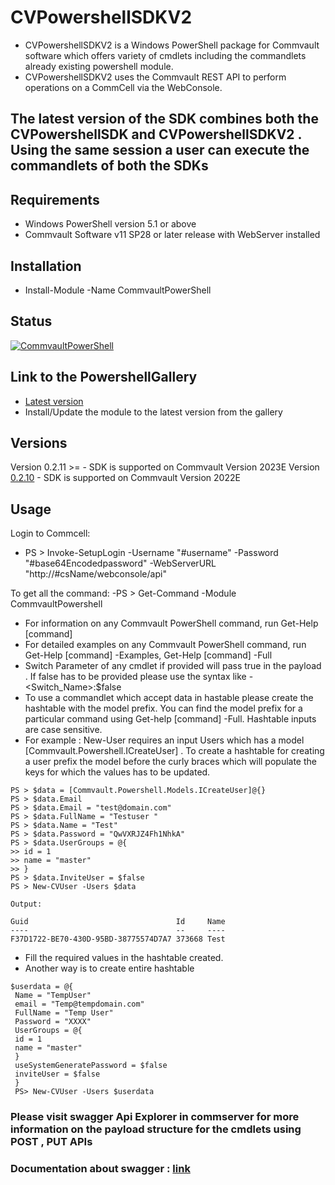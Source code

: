 CVPowershellSDKV2
===============

<ul>
<li>
CVPowershellSDKV2 is a Windows PowerShell package for Commvault software which offers variety of cmdlets including the commandlets already existing powershell module.
</li>
<li>
CVPowershellSDKV2 uses the Commvault REST API to perform operations on a CommCell via the WebConsole.</li>
</ul>

<h2>
The latest version of the SDK combines both the CVPowershellSDK and CVPowershellSDKV2 . Using the same session a user can execute the commandlets of both the SDKs
</h2>

Requirements
------------
- Windows PowerShell version 5.1 or above
- Commvault Software v11 SP28 or later release with WebServer installed

Installation
------------
- Install-Module -Name CommvaultPowerShell

Status
------------
[![CommvaultPowerShell](https://img.shields.io/powershellgallery/v/CommvaultPowerShell.svg?style=flat-square&label=CommvaultPowerShell "CommvaultPowerShell")](https://www.powershellgallery.com/packages/CommvaultPowerShell/)

Link to the PowershellGallery
-------------
- <a href="https://www.powershellgallery.com/packages/CommvaultPowerShell/">Latest version</a>
- Install/Update the module to the latest version from the gallery

Versions
-------------
Version 0.2.11 >= - SDK is supported on Commvault Version 2023E
Version <a href="https://www.powershellgallery.com/packages/CommvaultPowerShell/0.2.10">0.2.10</a> - SDK is supported on Commvault Version 2022E

Usage
-----
Login to Commcell:
- PS > Invoke-SetupLogin -Username "#username" -Password "#base64Encodedpassword" -WebServerURL "http://#csName/webconsole/api"

To get all the command:
-PS > Get-Command -Module CommvaultPowershell

- For information on any Commvault PowerShell command, run Get-Help [command] 
- For detailed examples on any Commvault PowerShell command, run Get-Help [command] -Examples, Get-Help [command] -Full
- Switch Parameter of any cmdlet if provided will pass true in the payload . If false has to be provided please use the syntax like -<Switch_Name>:$false
- To use a commandlet which accept data in hastable please create the hashtable with the model prefix. You can find the model prefix for a particular command using Get-help [command] -Full. Hashtable inputs are case sensitive. 
- For example : New-User requires an input Users which has a model [Commvault.Powershell.ICreateUser] . To create a hashtable for creating a user prefix the model before the curly braces which will populate the keys for which the values has to be updated. 
```
PS > $data = [Commvault.Powershell.Models.ICreateUser]@{}
PS > $data.Email
PS > $data.Email = "test@domain.com"
PS > $data.FullName = "Testuser "
PS > $data.Name = "Test"
PS > $data.Password = "QwVXRJZ4Fh1NhkA"
PS > $data.UserGroups = @{
>> id = 1
>> name = "master"
>> }
PS > $data.InviteUser = $false
PS > New-CVUser -Users $data

Output:

Guid                                 Id     Name
----                                 --     ----
F37D1722-BE70-430D-95BD-38775574D7A7 373668 Test

```
- Fill the required values in the hashtable created.
- Another way is to create entire hashtable  
``` 
$userdata = @{
 Name = "TempUser"
 email = "Temp@tempdomain.com"
 FullName = "Temp User"
 Password = "XXXX"
 UserGroups = @{
 id = 1
 name = "master"
 }
 useSystemGeneratePassword = $false
 inviteUser = $false
 }
 PS> New-CVUser -Users $userdata
```
<h3>Please visit swagger Api Explorer in commserver for more information on the payload structure for the cmdlets using POST , PUT APIs</h3>
<h3>Documentation about swagger : <a href="https://documentation.commvault.com/11.24/essential/107350_apiexplorer.html">link</a></h3>

